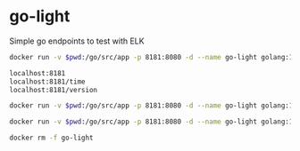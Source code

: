 # go-light
Simple go endpoints to test with ELK

```sh
docker run -v $pwd:/go/src/app -p 8181:8080 -d --name go-light golang:1.8 go run src/app/main.go
```

```sh
localhost:8181
localhost:8181/time
localhost:8181/version
```

```sh
docker run -v $pwd:/go/src/app -p 8181:8080 -d --name go-light golang:1.8 /bin/bash -c "go run src/app/main.go"
```

```sh
docker run -v $pwd:/go/src/app -p 8181:8080 -d --name go-light golang:1.8 /bin/bash -c "cd src/app;go get -v ./...;go run /src/app/main.go"
```

```sh
docker rm -f go-light
```
